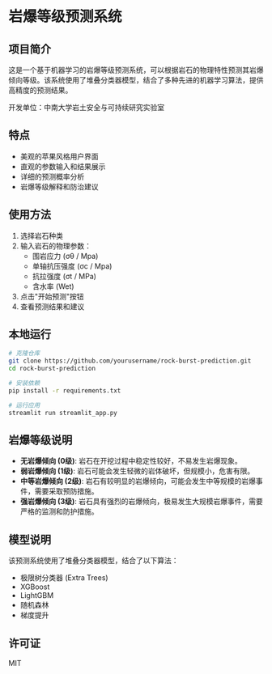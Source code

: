 # 岩爆等级预测系统

## 项目简介

这是一个基于机器学习的岩爆等级预测系统，可以根据岩石的物理特性预测其岩爆倾向等级。该系统使用了堆叠分类器模型，结合了多种先进的机器学习算法，提供高精度的预测结果。

开发单位：中南大学岩土安全与可持续研究实验室

## 特点

- 美观的苹果风格用户界面
- 直观的参数输入和结果展示
- 详细的预测概率分析
- 岩爆等级解释和防治建议

## 使用方法

1. 选择岩石种类
2. 输入岩石的物理参数：
   - 围岩应力 (σθ / Mpa)
   - 单轴抗压强度 (σc / Mpa)
   - 抗拉强度 (σt / MPa)
   - 含水率 (Wet)
3. 点击"开始预测"按钮
4. 查看预测结果和建议

## 本地运行

```bash
# 克隆仓库
git clone https://github.com/yourusername/rock-burst-prediction.git
cd rock-burst-prediction

# 安装依赖
pip install -r requirements.txt

# 运行应用
streamlit run streamlit_app.py
```

## 岩爆等级说明

- **无岩爆倾向 (0级)**: 岩石在开挖过程中稳定性较好，不易发生岩爆现象。
- **弱岩爆倾向 (1级)**: 岩石可能会发生轻微的岩体破坏，但规模小，危害有限。
- **中等岩爆倾向 (2级)**: 岩石有较明显的岩爆倾向，可能会发生中等规模的岩爆事件，需要采取预防措施。
- **强岩爆倾向 (3级)**: 岩石具有强烈的岩爆倾向，极易发生大规模岩爆事件，需要严格的监测和防护措施。

## 模型说明

该预测系统使用了堆叠分类器模型，结合了以下算法：
- 极限树分类器 (Extra Trees)
- XGBoost
- LightGBM
- 随机森林
- 梯度提升

## 许可证

MIT
